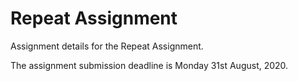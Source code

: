 # Repeat Assignment 

Assignment details for the Repeat Assignment.

The assignment submission deadline is Monday 31st August, 2020.